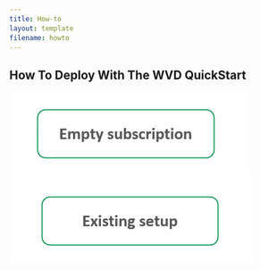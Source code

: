 ```yaml
---
title: How-to
layout: template
filename: howto
---
```


## <b>How To Deploy With The WVD QuickStart</b>

<nav><a href="howtoEmpty" target="_blank"><img src="images/emptyButton.PNG?raw=true"/></a><a href="howtoExisting" target="_blank"><img src="images/existingButton.PNG?raw=true"/></a></nav>